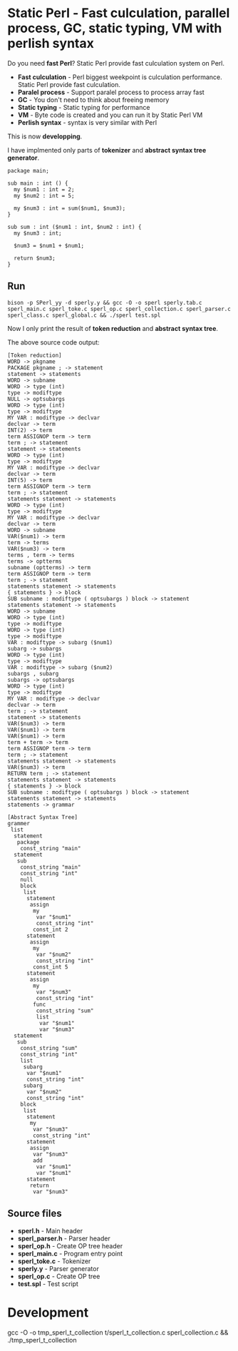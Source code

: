 # Static Perl - Fast culculation, parallel process, GC, static typing, VM with  perlish syntax

Do you need **fast Perl**? Static Perl provide fast culculation system on Perl.

- **Fast culculation** - Perl biggest weekpoint is culculation performance. Static Perl provide fast culculation.
- **Paralel process** - Support paralel process to process array fast
- **GC** - You don't need to think about freeing memory
- **Static typing** - Static typing for performance
- **VM** - Byte code is created and you can run it by Static Perl VM
- **Perlish syntax** - syntax is very similar with Perl

This is now **developping**.

I have implmented only parts of **tokenizer** and **abstract syntax tree generator**.

```
package main;

sub main : int () {
  my $num1 : int = 2;
  my $num2 : int = 5;

  my $num3 : int = sum($num1, $num3);
}

sub sum : int ($num1 : int, $num2 : int) {
  my $num3 : int;

  $num3 = $num1 + $num1;

  return $num3;
}
```

## Run

    bison -p SPerl_yy -d sperly.y && gcc -O -o sperl sperly.tab.c sperl_main.c sperl_toke.c sperl_op.c sperl_collection.c sperl_parser.c sperl_class.c sperl_global.c && ./sperl test.spl

Now I only print the result of **token reduction** and **abstract syntax tree**.

The above source code output:

```
[Token reduction]
WORD -> pkgname
PACKAGE pkgname ; -> statement
statement -> statements
WORD -> subname
WORD -> type (int)
type -> modiftype
NULL -> optsubargs
WORD -> type (int)
type -> modiftype
MY VAR : modiftype -> declvar
declvar -> term
INT(2) -> term
term ASSIGNOP term -> term
term ; -> statement
statement -> statements
WORD -> type (int)
type -> modiftype
MY VAR : modiftype -> declvar
declvar -> term
INT(5) -> term
term ASSIGNOP term -> term
term ; -> statement
statements statement -> statements
WORD -> type (int)
type -> modiftype
MY VAR : modiftype -> declvar
declvar -> term
WORD -> subname
VAR($num1) -> term
term -> terms
VAR($num3) -> term
terms , term -> terms
terms -> optterms
subname (optterms) -> term
term ASSIGNOP term -> term
term ; -> statement
statements statement -> statements
{ statements } -> block
SUB subname : modiftype ( optsubargs ) block -> statement
statements statement -> statements
WORD -> subname
WORD -> type (int)
type -> modiftype
WORD -> type (int)
type -> modiftype
VAR : modiftype -> subarg ($num1)
subarg -> subargs
WORD -> type (int)
type -> modiftype
VAR : modiftype -> subarg ($num2)
subargs , subarg
subargs -> optsubargs
WORD -> type (int)
type -> modiftype
MY VAR : modiftype -> declvar
declvar -> term
term ; -> statement
statement -> statements
VAR($num3) -> term
VAR($num1) -> term
VAR($num1) -> term
term + term -> term
term ASSIGNOP term -> term
term ; -> statement
statements statement -> statements
VAR($num3) -> term
RETURN term ; -> statement
statements statement -> statements
{ statements } -> block
SUB subname : modiftype ( optsubargs ) block -> statement
statements statement -> statements
statements -> grammar

[Abstract Syntax Tree]
grammer
 list
  statement
   package
    const_string "main"
  statement
   sub
    const_string "main"
    const_string "int"
    null
    block
     list
      statement
       assign
        my
         var "$num1"
         const_string "int"
        const_int 2
      statement
       assign
        my
         var "$num2"
         const_string "int"
        const_int 5
      statement
       assign
        my
         var "$num3"
         const_string "int"
        func
         const_string "sum"
         list
          var "$num1"
          var "$num3"
  statement
   sub
    const_string "sum"
    const_string "int"
    list
     subarg
      var "$num1"
      const_string "int"
     subarg
      var "$num2"
      const_string "int"
    block
     list
      statement
       my
        var "$num3"
        const_string "int"
      statement
       assign
        var "$num3"
        add
         var "$num1"
         var "$num1"
      statement
       return
        var "$num3"
```

## Source files

- **sperl.h** - Main header
- **sperl_parser.h** - Parser header
- **sperl_op.h** - Create OP tree header
- **sperl_main.c** - Program entry point
- **sperl_toke.c** - Tokenizer
- **sperly.y** - Parser generator
- **sperl_op.c** - Create OP tree
- **test.spl** - Test script

# Development

  gcc -O -o tmp_sperl_t_collection t/sperl_t_collection.c sperl_collection.c && ./tmp_sperl_t_collection
